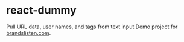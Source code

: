 # react-dummy
Pull URL data, user names, and tags from text input
Demo project for [brandslisten.com](http://brandslisten.com/).
